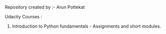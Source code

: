 Repository created by :-
Arun Pottekat

Udacity Courses :
1. Introduction to Python fundamentals - Assignments and short modules.
